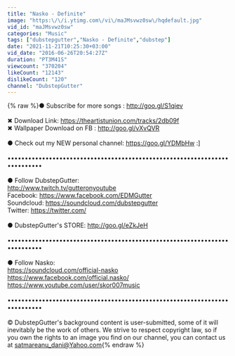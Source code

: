 ```yaml
---
title: "Nasko - Definite"
image: "https:\/\/i.ytimg.com\/vi\/maJMsvwz0sw\/hqdefault.jpg"
vid_id: "maJMsvwz0sw"
categories: "Music"
tags: ["dubstepgutter","Nasko - Definite","dubstep"]
date: "2021-11-21T10:25:30+03:00"
vid_date: "2016-06-26T20:54:27Z"
duration: "PT3M41S"
viewcount: "370204"
likeCount: "12143"
dislikeCount: "120"
channel: "DubstepGutter"
---
```

{% raw %}● Subscribe for more songs : <a rel="nofollow" target="blank" href="http://goo.gl/S1qiev">http://goo.gl/S1qiev</a><br /><br />✖ Download Link:  <a rel="nofollow" target="blank" href="https://theartistunion.com/tracks/2db09f">https://theartistunion.com/tracks/2db09f</a><br />✖ Wallpaper Download on FB : <a rel="nofollow" target="blank" href="http://goo.gl/vXvQVR">http://goo.gl/vXvQVR</a><br /><br /> ● Check out my NEW personal channel: <a rel="nofollow" target="blank" href="https://goo.gl/YDMbHw">https://goo.gl/YDMbHw</a> :]<br /><br />••••••••••••••••••••••••••••••••••••••••••••••••••••••••••••••••••••••••••<br /><br />● Follow DubstepGutter:<br /><a rel="nofollow" target="blank" href="http://www.twitch.tv/gutteronyoutube">http://www.twitch.tv/gutteronyoutube</a><br />Facebook: <a rel="nofollow" target="blank" href="https://www.facebook.com/EDMGutter">https://www.facebook.com/EDMGutter</a><br />Soundcloud: <a rel="nofollow" target="blank" href="https://soundcloud.com/dubstepgutter">https://soundcloud.com/dubstepgutter</a><br />Twitter: <a rel="nofollow" target="blank" href="https://twitter.com/">https://twitter.com/</a><br /><br />● DubstepGutter's STORE: <a rel="nofollow" target="blank" href="http://goo.gl/eZkJeH">http://goo.gl/eZkJeH</a><br /><br />••••••••••••••••••••••••••••••••••••••••••••••••••••••••••••••••••••••••••<br /><br />● Follow Nasko:<br /><a rel="nofollow" target="blank" href="https://soundcloud.com/official-nasko">https://soundcloud.com/official-nasko</a><br /><a rel="nofollow" target="blank" href="https://www.facebook.com/official.nasko/">https://www.facebook.com/official.nasko/</a><br /><a rel="nofollow" target="blank" href="https://www.youtube.com/user/skor007music">https://www.youtube.com/user/skor007music</a><br /><br />••••••••••••••••••••••••••••••••••••••••••••••••••••••••••••••••••••••••••<br /><br />© DubstepGutter's background content is user-submitted, some of it will inevitably be the work of others. We strive to respect copyright law, so if you own the rights to an image you find on our channel, you can contact us at satmareanu_dani@Yahoo.com{% endraw %}
